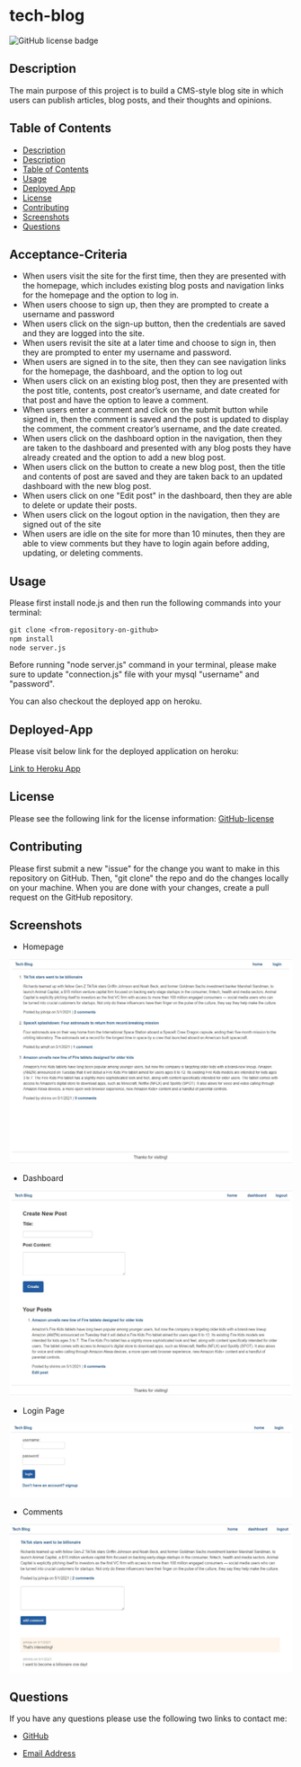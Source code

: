 # tech-blog

![GitHub license badge](https://img.shields.io/badge/license-MIT-blue.svg)

## Description

The main purpose of this project is to build a CMS-style blog site in which users can publish articles, blog posts, and their thoughts and opinions.

## Table of Contents
* [Description](#description)
* [Description](#acceptance-criteria)
* [Table of Contents](#table-of-contents)
* [Usage](#usage)
* [Deployed App](#deployed-app)
* [License](#license)
* [Contributing](#contributing)
* [Screenshots](#screenshots)
* [Questions](#questions)

## Acceptance-Criteria

* When users visit the site for the first time, then they are presented with the homepage, which includes existing blog posts and navigation links for the homepage and the option to log in.
* When users choose to sign up, then they are prompted to create a username and password
* When users click on the sign-up button, then the credentials are saved and they are logged into the site.
* When users revisit the site at a later time and choose to sign in, then they are prompted to enter my username and password.
* When users are signed in to the site, then they can see navigation links for the homepage, the dashboard, and the option to log out
* When users click on an existing blog post, then they are presented with the post title, contents, post creator’s username, and date created for that post and have the option to leave a comment.
* When users enter a comment and click on the submit button while signed in, then the comment is saved and the post is updated to display the comment, the comment creator’s username, and the date created.
* When users click on the dashboard option in the navigation, then they are taken to the dashboard and presented with any blog posts they have already created and the option to add a new blog post.
* When users click on the button to create a new blog post, then the title and contents of post are saved and they are taken back to an updated dashboard with the new blog post.
* When users click on one "Edit post" in the dashboard, then they are able to delete or update their posts.
* When users click on the logout option in the navigation, then they are signed out of the site
* When users are idle on the site for more than 10 minutes, then they are able to view comments but they have to login again before adding, updating, or deleting comments.

## Usage
Please first install node.js and then run the following commands into your terminal: 

```
git clone <from-repository-on-github>
npm install
node server.js
```
Before running "node server.js" command in your terminal, please make sure to update "connection.js" file with your mysql "username" and "password".

You can also checkout the deployed app on heroku.

## Deployed-App

Please visit below link for the deployed application on heroku: 

[Link to Heroku App]()

## License
Please see the following link for the license information: 
[GitHub-license](./utils/license-MIT.txt)

## Contributing
Please first submit a new "issue" for the change you want to make in this repository on GitHub. Then, "git clone" the repo and do the changes locally on your machine. When you are done with your changes, create a pull request on the GitHub repository.

## Screenshots

* Homepage

![alt=homepage](./utils/images/homepage.JPG)

* Dashboard

![alt=dashboard](./utils/images/dashboard.JPG)

* Login Page

![alt=login](./utils/images/login.JPG)

* Comments

![alt=comments](./utils/images/comments.JPG)


## Questions
If you have any questions please use the following two links to contact me:

* [GitHub](https://github.com/sshahram)

* [Email Address](mailto:shirin.shahram23@gmail.com)